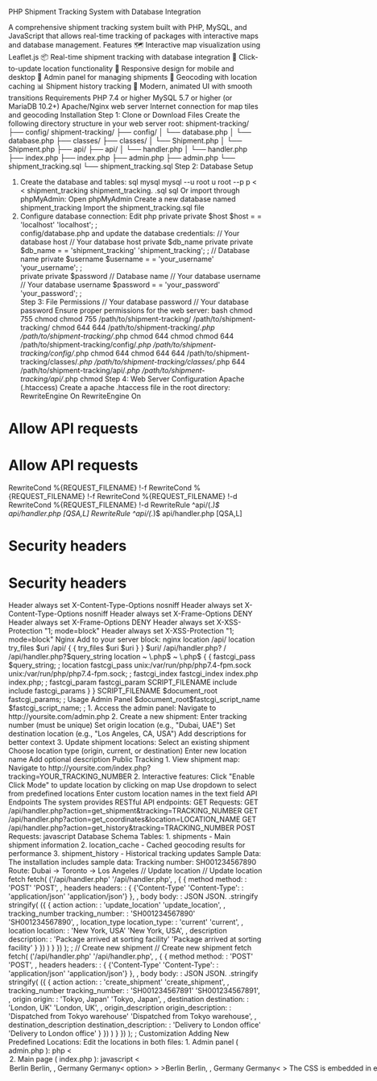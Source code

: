PHP Shipment Tracking System with Database Integration


 A comprehensive shipment tracking system built with PHP, MySQL, and JavaScript that allows real-time
 tracking of packages with interactive maps and database management.
 Features
 🗺
 Interactive map visualization using Leaflet.js
 📦
 Real-time shipment tracking with database integration
 🎯
 Click-to-update location functionality
 📱
 Responsive design for mobile and desktop
 🔧
 Admin panel for managing shipments
 📍
 Geocoding with location caching
 📊
 Shipment history tracking
 🎨
 Modern, animated UI with smooth transitions
 Requirements
 PHP 7.4 or higher
 MySQL 5.7 or higher (or MariaDB 10.2+)
 Apache/Nginx web server
 Internet connection for map tiles and geocoding
 Installation
 Step 1: Clone or Download Files
 Create the following directory structure in your web server root:
shipment-tracking/
 ├── config/
 shipment-tracking/
 ├── config/
 │   └── database.php
 │   └── database.php
 ├── classes/
 ├── classes/
 │   └── Shipment.php
 │   └── Shipment.php
 ├── api/
 ├── api/
 │   └── handler.php
 │   └── handler.php
 ├── index.php
 ├── index.php
 ├── admin.php
 ├── admin.php
 └── shipment_tracking.sql
 └── shipment_tracking.sql
 Step 2: Database Setup
 1. Create the database and tables:
 sql
 mysql 
mysql --u root 
u root --p p <
 < shipment_tracking
 shipment_tracking. .sql
 sql
 Or import through phpMyAdmin:
 Open phpMyAdmin
 Create a new database named 
shipment_tracking
 Import the 
shipment_tracking.sql file
 2. Configure database connection: Edit 
php
 private
 private  $host
 $host  = =  'localhost'
 'localhost'; ;                
config/database.php and update the database credentials:
 // Your database host
 // Your database host
 private  $db_name
 private
 private
 $db_name  = =  'shipment_tracking'
 'shipment_tracking'; ;  // Database name
 private  $username
 $username  = =  'your_username'
 'your_username'; ;          
private
 private  $password
 // Database name
 // Your database username
 // Your database username
 $password  = =  'your_password'
 'your_password'; ;          
Step 3: File Permissions
 // Your database password
 // Your database password
 Ensure proper permissions for the web server:
 bash
 chmod  755
 chmod
 chmod
 755 /path/to/shipment-tracking/
 /path/to/shipment-tracking/
 chmod  644
 644 /path/to/shipment-tracking/*.php
 /path/to/shipment-tracking/*.php
 chmod  644
 chmod
 chmod
 644 /path/to/shipment-tracking/config/*.php
 /path/to/shipment-tracking/config/*.php
 chmod  644
 chmod  644
 644 /path/to/shipment-tracking/classes/*.php
 /path/to/shipment-tracking/classes/*.php
 644 /path/to/shipment-tracking/api/*.php
 /path/to/shipment-tracking/api/*.php
 chmod
Step 4: Web Server Configuration
 Apache (.htaccess)
 Create a 
apache
 .htaccess file in the root directory:
 RewriteEngine On
 RewriteEngine On
 # Allow API requests
 # Allow API requests
 RewriteCond %{REQUEST_FILENAME} !-f
 RewriteCond %{REQUEST_FILENAME} !-f
 RewriteCond %{REQUEST_FILENAME} !-d
 RewriteCond %{REQUEST_FILENAME} !-d
 RewriteRule ^api/(.*)$ api/handler.php [QSA,L]
 RewriteRule ^api/(.*)$ api/handler.php [QSA,L]
 # Security headers
 # Security headers
 <IfModule mod_headers.c>
 <IfModule mod_headers.c>
 Header always set X-Content-Type-Options nosniff
 Header always set X-Content-Type-Options nosniff
 Header always set X-Frame-Options DENY
 Header always set X-Frame-Options DENY
 Header always set X-XSS-Protection "1; mode=block"
 </IfModule>
 Header always set X-XSS-Protection "1; mode=block"
 </IfModule>
 Nginx
 Add to your server block:
 nginx
 location /api/
 location
 try_files  $uri
 /api/  { {
 try_files
 $uri  $uri
 }
 }
 $uri/ /api/handler.php?
 / /api/handler.php?$query_string
 location ~ \.php$
 ~ \.php$  { {
 fastcgi_pass
 $query_string; ;
 location
 fastcgi_pass unix:/var/run/php/php7.4-fpm.sock
 unix:/var/run/php/php7.4-fpm.sock; ;
 fastcgi_index
 fastcgi_index index.php
 index.php; ;
 fastcgi_param
 fastcgi_param SCRIPT_FILENAME 
include
 include fastcgi_params
 }
 }
 SCRIPT_FILENAME $document_root
 fastcgi_params; ;
 Usage
 Admin Panel
 $document_root$fastcgi_script_name
 $fastcgi_script_name; ;
 1. Access the admin panel: Navigate to 
http://yoursite.com/admin.php
2. Create a new shipment:
 Enter tracking number (must be unique)
 Set origin location (e.g., "Dubai, UAE")
 Set destination location (e.g., "Los Angeles, CA, USA")
 Add descriptions for better context
 3. Update shipment locations:
 Select an existing shipment
 Choose location type (origin, current, or destination)
 Enter new location name
 Add optional description
 Public Tracking
 1. View shipment map: Navigate to 
http://yoursite.com/index.php?tracking=YOUR_TRACKING_NUMBER
 2. Interactive features:
 Click "Enable Click Mode" to update location by clicking on map
 Use dropdown to select from predefined locations
 Enter custom location names in the text field
 API Endpoints
 The system provides RESTful API endpoints:
 GET Requests:
 GET /api/handler.php?action=get_shipment&tracking=TRACKING_NUMBER
 GET /api/handler.php?action=get_coordinates&location=LOCATION_NAME
 GET /api/handler.php?action=get_history&tracking=TRACKING_NUMBER
 POST Requests:
 javascript
Database Schema
 Tables:
 1. shipments - Main shipment information
 2. location_cache - Cached geocoding results for performance
 3. shipment_history - Historical tracking updates
 Sample Data:
 The installation includes sample data:
 Tracking number: SH001234567890
 Route: Dubai → Toronto → Los Angeles
 // Update location // Update location
 fetch fetch( ('/api/handler.php' '/api/handler.php', ,  { {
        method method: :  'POST' 'POST', ,
        headers headers: :  { {'Content-Type' 'Content-Type': :  'application/json' 'application/json'} }, ,
        body body: :  JSON JSON. .stringify stringify( ({ {
                action action: :  'update_location' 'update_location', ,
                tracking_number tracking_number: :  'SH001234567890' 'SH001234567890', ,
                location_type location_type: :  'current' 'current', ,
                location location: :  'New York, USA' 'New York, USA', ,
                description description: :  'Package arrived at sorting facility' 'Package arrived at sorting facility'
        } }) )
 } }) ); ;
 // Create new shipment // Create new shipment
 fetch fetch( ('/api/handler.php' '/api/handler.php', ,  { {
        method method: :  'POST' 'POST', ,
        headers headers: :  { {'Content-Type' 'Content-Type': :  'application/json' 'application/json'} }, ,
        body body: :  JSON JSON. .stringify stringify( ({ {
                action action: :  'create_shipment' 'create_shipment', ,
                tracking_number tracking_number: :  'SH001234567891' 'SH001234567891', ,
                origin origin: :  'Tokyo, Japan' 'Tokyo, Japan', ,
                destination destination: :  'London, UK' 'London, UK', ,
                origin_description origin_description: :  'Dispatched from Tokyo warehouse' 'Dispatched from Tokyo warehouse', ,
                destination_description destination_description: :  'Delivery to London office' 'Delivery to London office'
        } }) )
 } }) ); ;
Customization
 Adding New Predefined Locations:
 Edit the locations in both files:
 1. Admin panel (
 admin.php ):
 php
 <
 <option value
 option value= ="Berlin, Germany"
 "Berlin, Germany">
 2. Main page (
 index.php ):
 javascript
 <
 <option value
 >Berlin
 Berlin, , Germany
 Germany< </ /option
 option value= ="Berlin, Germany"
 "Berlin, Germany">
 option> >
 >Berlin
 Berlin, ,  Germany
 Germany< </ /option
 Styling:
 option> >
 The CSS is embedded in each file for easy customization. Key color variables:
 Primary green: #059669
 Secondary orange: #fcb529
 Background gradient: #667eea to 
Map Configuration:
 #764ba2
 Modify map settings in the JavaScript section:
 javascript
 const map 
const
 zoomControl
 map = =  L L. .map
 map( ("map"
 "map", ,  { {
 zoomControl: :  true
 true, ,
 scrollWheelZoom
 scrollWheelZoom: :  true
 true, ,
 // Add more options here
 }
 // Add more options here
 }) ). .setView
 setView( ([ [30
 30, ,  0 0] ], ,  2
 2) ); ;  // [latitude, longitude], zoom level
 // [latitude, longitude], zoom level
 Troubleshooting
 Common Issues:
 1. Database Connection Error:
 Check database credentials in 
config/database.php
Ensure MySQL service is running
 Verify database user permissions
 2. Geocoding Not Working:
 Check internet connection
 Nominatim API might be temporarily unavailable
 Consider implementing API key for better reliability
 3. Map Not Loading:
 Check browser console for JavaScript errors
 Ensure Leaflet CDN is accessible
 Verify HTTPS if using HTTPS site
 4. Permission Errors:
 Check file permissions
 Ensure web server can read all PHP files
 Check SELinux settings if applicable
 Debug Mode:
 Enable PHP error reporting for development:
 php
 <?php
 <?php
 error_reporting
 error_reporting( (E_ALL
 ini_set
 E_ALL) ); ;
 ini_set( ('display_errors'
 'display_errors', ,  1
 // Rest of your code
 // Rest of your code
 ?>
 ?>
 1) ); ;
 Security Considerations
 1. Input Validation: All user inputs are sanitized using prepared statements
 2. SQL Injection Protection: PDO with parameter binding is used throughout
 3. XSS Prevention: All output is escaped using 
htmlspecialchars()
 4. Rate Limiting: Consider implementing rate limiting for API endpoints
 5. HTTPS: Use HTTPS in production for secure data transmission
 License
 6.Feel free to modify and distribute according to your needs.
This project is open source. Feel free to modify and distribute according to your needs.
 Support
 For issues and questions:
 1. Check the troubleshooting section
 2. Review the code comments for implementation details
 3. Test with the provided sample data first
 Version History
 v1.0 - Initial release with full functionality
 Interactive mapping
 Database integration
 Admin panel
 Responsive design
 API endpoint
